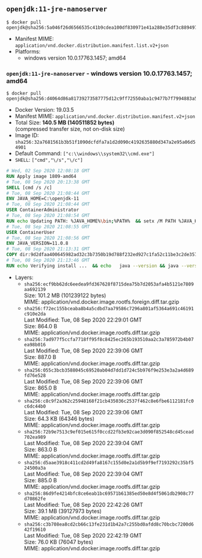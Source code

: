 ## `openjdk:11-jre-nanoserver`

```console
$ docker pull openjdk@sha256:5a046f26d6566535c41b9cdea100df830971e41a288e35df3c88949757189a81
```

-	Manifest MIME: `application/vnd.docker.distribution.manifest.list.v2+json`
-	Platforms:
	-	windows version 10.0.17763.1457; amd64

### `openjdk:11-jre-nanoserver` - windows version 10.0.17763.1457; amd64

```console
$ docker pull openjdk@sha256:d4064d86a81739273587775d12c9ff72550aba1c9477b7f7994883a552312190
```

-	Docker Version: 19.03.5
-	Manifest MIME: `application/vnd.docker.distribution.manifest.v2+json`
-	Total Size: **140.5 MB (140511852 bytes)**  
	(compressed transfer size, not on-disk size)
-	Image ID: `sha256:32a7681561b3b51f1090dcfdfa7a1d2d090c4192635880d347a2e95a06d54901`
-	Default Command: `["c:\\windows\\system32\\cmd.exe"]`
-	`SHELL`: `["cmd","\/s","\/c"]`

```dockerfile
# Wed, 02 Sep 2020 12:08:18 GMT
RUN Apply image 1809-amd64
# Tue, 08 Sep 2020 20:13:38 GMT
SHELL [cmd /s /c]
# Tue, 08 Sep 2020 21:08:44 GMT
ENV JAVA_HOME=C:\openjdk-11
# Tue, 08 Sep 2020 21:08:44 GMT
USER ContainerAdministrator
# Tue, 08 Sep 2020 21:08:54 GMT
RUN echo Updating PATH: %JAVA_HOME%\bin;%PATH% 	&& setx /M PATH %JAVA_HOME%\bin;%PATH%
# Tue, 08 Sep 2020 21:08:55 GMT
USER ContainerUser
# Tue, 08 Sep 2020 21:08:56 GMT
ENV JAVA_VERSION=11.0.8
# Tue, 08 Sep 2020 21:13:31 GMT
COPY dir:9d2dfaa400645982ad32c3b7350b19d788f232ed927c1fa52c11be3c2de3579a in C:\openjdk-11 
# Tue, 08 Sep 2020 21:13:46 GMT
RUN echo Verifying install ... 	&& echo   java --version && java --version
```

-	Layers:
	-	`sha256:ecf9bb62dc6eedea9fd367628f8715dea75b7d2053afa4b5121e7809aa692139`  
		Size: 101.2 MB (101239122 bytes)  
		MIME: application/vnd.docker.image.rootfs.foreign.diff.tar.gzip
	-	`sha256:f72ec155bceaba8b4a5cdbd7aa79586c7296a801af5364a691c46191c910e2da`  
		Last Modified: Tue, 08 Sep 2020 22:29:01 GMT  
		Size: 864.0 B  
		MIME: application/vnd.docker.image.rootfs.diff.tar.gzip
	-	`sha256:7ad977f5ccfa7718ff95f8c8425ec265b193510aa2c3a785972b4b07ea98b016`  
		Last Modified: Tue, 08 Sep 2020 22:39:06 GMT  
		Size: 887.0 B  
		MIME: application/vnd.docker.image.rootfs.diff.tar.gzip
	-	`sha256:055c3bcb3588045c69520ab04d7dd1d724c5b976f9e253e3a2a4d689fd76e528`  
		Last Modified: Tue, 08 Sep 2020 22:39:06 GMT  
		Size: 865.0 B  
		MIME: application/vnd.docker.image.rootfs.diff.tar.gzip
	-	`sha256:c8c9f2a362c25948168f21cb435036c2537f462c8e6fbe6112181fc0c6dc44b0`  
		Last Modified: Tue, 08 Sep 2020 22:39:06 GMT  
		Size: 64.3 KB (64346 bytes)  
		MIME: application/vnd.docker.image.rootfs.diff.tar.gzip
	-	`sha256:72b9e7513c9ef015e615f0ccd22fb3e92cae3d090f852548cd45cead702ea989`  
		Last Modified: Tue, 08 Sep 2020 22:39:04 GMT  
		Size: 863.0 B  
		MIME: application/vnd.docker.image.rootfs.diff.tar.gzip
	-	`sha256:d5aae3918c411cd2d49fa8167c155d0e2a1d5b9f9ef7193292c35bf524500a3a`  
		Last Modified: Tue, 08 Sep 2020 22:39:04 GMT  
		Size: 885.0 B  
		MIME: application/vnd.docker.image.rootfs.diff.tar.gzip
	-	`sha256:86d9fe4214bfc8ce6eab1bc69571b61385ed50e8d4f5061db2908c77d70862fe`  
		Last Modified: Tue, 08 Sep 2020 22:42:26 GMT  
		Size: 39.1 MB (39127973 bytes)  
		MIME: application/vnd.docker.image.rootfs.diff.tar.gzip
	-	`sha256:c3b708ea8cd2cb66c13fe231d1b42a7c255bd0afdd8c70bcbc7200d642f19610`  
		Last Modified: Tue, 08 Sep 2020 22:42:19 GMT  
		Size: 76.0 KB (76047 bytes)  
		MIME: application/vnd.docker.image.rootfs.diff.tar.gzip
